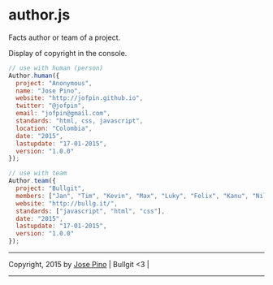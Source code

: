 # author.js
Facts author or team of a project.

Display of copyright in the console.

```js
// use with human (person)
Author.human({
  project: "Anonymous",  
  name: "Jose Pino",
  website: "http://jofpin.github.io",
  twitter: "@jofpin",
  email: "jofpin@gmail.com",
  standards: "html, css, javascript",
  location: "Colombia",
  date: "2015",
  lastupdate: "17-01-2015",
  version: "1.0.0" 
});

```
```js
// use with team
Author.team({
  project: "Bullgit",  
  members: ["Jan", "Tim", "Kevin", "Max", "Luky", "Felix", "Kanu", "Nils", "Olly", "Nick", "Ty", "Jose", "Leeroyd"],
  website: "http://bullg.it/",
  standards: ["javascript", "html", "css"],
  date: "2015",
  lastupdate: "17-01-2015",
  version: "1.0.0" 
});
```

-------------

Copyright, 2015 by [Jose Pino](http://twitter.com/jofpin) | Bullgit <3 |

-------------
